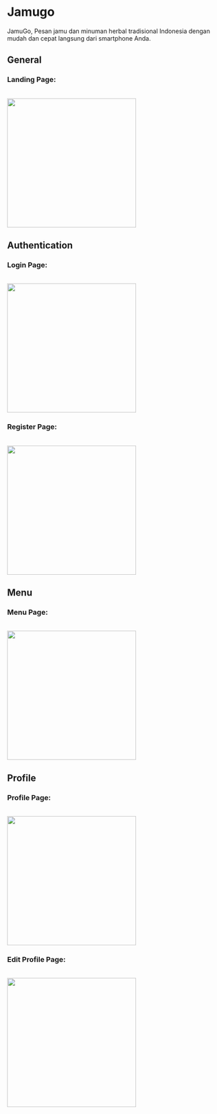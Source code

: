 # Jamugo

JamuGo, Pesan jamu dan minuman herbal tradisional Indonesia dengan mudah dan cepat langsung dari smartphone Anda.

## General
### Landing Page:
<br/>
<img src="https://github.com/PPB-D-Kelompok-4/Mobile-JamuGo/assets/85897222/86a52847-de18-4f6e-8c83-eaf6c1c55d6f" width="300"/>

## Authentication
### Login Page:
<br/>
<img src="https://github.com/PPB-D-Kelompok-4/Mobile-JamuGo/assets/85897222/1750dd03-d706-4b1f-aac9-bd4ecfb12516" width="300"/>

### Register Page:
<br/>
<img src="https://github.com/PPB-D-Kelompok-4/Mobile-JamuGo/assets/85897222/5af9595f-4f36-4987-8fe5-b1b8fe47c72b" width="300"/>

## Menu
### Menu Page:
<br/>
<img src="https://github.com/PPB-D-Kelompok-4/Mobile-JamuGo/assets/85897222/4b3ba10d-ab61-41dc-9a49-13feba14131d" width="300"/>

## Profile
### Profile Page:
<br/>
<img src="https://github.com/PPB-D-Kelompok-4/Mobile-JamuGo/assets/85897222/e780aa0c-0a94-4250-98bf-bbebac7a2ab7" width="300"/>

### Edit Profile Page:
<br/>
<img src="https://github.com/PPB-D-Kelompok-4/Mobile-JamuGo/assets/85897222/40be2b0b-2699-4e19-bbd2-b4909a382244" width="300"/>
